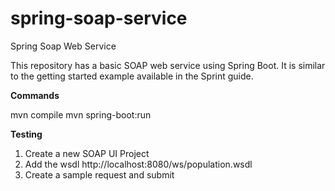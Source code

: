 # spring-soap-service
Spring Soap Web Service

This repository has a basic SOAP web service using Spring Boot. It is similar to the getting started example available in the Sprint guide.

**Commands**

mvn compile
mvn spring-boot:run

**Testing**

1. Create a new SOAP UI Project 
2. Add the wsdl http://localhost:8080/ws/population.wsdl
2. Create a sample request and submit
